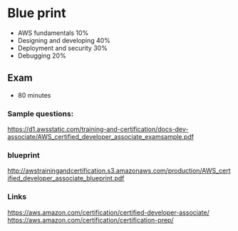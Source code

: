 # Blue print
- AWS fundamentals 10%
- Designing and developing 40%
- Deployment and security 30%
- Debugging 20%

## Exam

- 80 minutes

### Sample questions:

https://d1.awsstatic.com/training-and-certification/docs-dev-associate/AWS_certified_developer_associate_examsample.pdf

### blueprint

http://awstrainingandcertification.s3.amazonaws.com/production/AWS_certified_developer_associate_blueprint.pdf

### Links

https://aws.amazon.com/certification/certified-developer-associate/
https://aws.amazon.com/certification/certification-prep/
